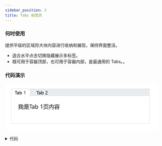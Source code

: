 ```yaml
---
sidebar_position: 3
title: Tabs 标签页
---
```


### 何时使用
提供平级的区域将大块内容进行收纳和展现，保持界面整洁。
- 适合水平点击切换隐藏展示多标签。
- 既可用于容器顶部，也可用于容器内部，是最通用的 Tabs。。

### 代码演示
![horizontal demo](../../../static/img/tabs.png)
<details>
  <summary>代码</summary>
  ```html
  <template>
    <div style="width: 400px; height: 100px; border: 1px solid #ccc;">
      <erTabs 
        :tabList="tabList"
        :activateTab="activateTab"
        :outStyleContent="{padding: '20px'}"
        @onSwitchTab="handleSwitchTab"
      >
        <div 
          v-for="tab in tabList" 
          :key="tab.id" 
          v-show="activateTab === tab.id"
        >
          我是{{ tab.label }}页内容
        </div>
      </erTabs>
    </div>
  </template>

  <script setup lang="ts">
    import { ref } from 'vue'

    const activateTab = ref<Number>(0)
    const handleSwitchTab = (tab:any) => {
      activateTab.value = tab.id
      console.log(tab)
    }
    const tabList = [
      {id: 0, label: 'Tab 1'},
      {id: 1, label: 'Tab 2'},
    ]
  </script>
  ```
</details>

### API
### Attributes
|属性名|说明|类型|默认值|
|:------|:------|:------|:------|
|<a id='tabList'>tabList</a>|flex 主轴的方向是否垂直，使用 flex-direction: row|boolean|false|
|outStyleContainer|自定义组件最外层元素样式|Object|—|
|outStyleMenu|自定义标签栏元素样式|Object|—|
|outStyleItem|自定义各个标签元素样式|Object|—|
|outStyleContent|自定义标签内容元素样式|Object|—|

### Events
|事件名|说明|类型|
|:------|:------|:------|
|@onSwitchTab|切换标签点击事件, 返回当前标签的[tabList](#tabList)值为第一个参数.|Function|

### Slots
|插槽名|说明|
|:------|:------|
|—|`默认插槽:` 当前tabs标签的内容|
